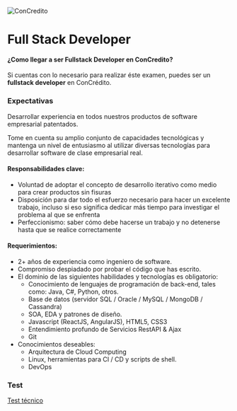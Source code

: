 ![ConCredito](http://culiacan.uxnights.com/wp-content/uploads/2014/12/Logo_ConCredito.png)

# Full Stack Developer

#### ¿Como llegar a ser Fullstack Developer en ConCredito?

Si cuentas con lo necesario para realizar éste examen, puedes ser un **fullstack developer** en ConCrédito.

### Expectativas

Desarrollar experiencia en todos nuestros productos de software empresarial patentados.

Tome en cuenta su amplio conjunto de capacidades tecnológicas y mantenga un nivel de entusiasmo al utilizar diversas tecnologías para desarrollar software de clase empresarial real.

#### Responsabilidades clave:
* Voluntad de adoptar el concepto de desarrollo iterativo como medio para crear productos sin fisuras
* Disposición para dar todo el esfuerzo necesario para hacer un excelente trabajo, incluso si eso significa dedicar más tiempo para investigar el problema al que se enfrenta
* Perfeccionismo: saber cómo debe hacerse un trabajo y no detenerse hasta que se realice correctamente

#### Requerimientos:

* 2+ años de experiencia como ingeniero de software.
* Compromiso despiadado por probar el código que has escrito.
* El dominio de las siguientes habilidades y tecnologías es obligatorio:
  * Conocimiento de lenguajes de programación de back-end, tales como: Java, C#, Python, otros.
  * Base de datos (servidor SQL / Oracle / MySQL / MongoDB / Cassandra)
  * SOA, EDA y patrones de diseño.
  * Javascript (ReactJS, AngularJS), HTML5, CSS3
  * Entendimiento profundo de Servicios RestAPI & Ajax
  * Git
* Conocimientos deseables:
  * Arquitectura de Cloud Computing
  * Linux, herramientas para CI / CD y scripts de shell.
  * DevOps
### Test
[Test técnico](/shared/test.md)
